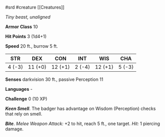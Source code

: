  #srd #creature [[Creatures]]

*Tiny beast, unaligned*

**Armor Class** 10

**Hit Points** 3 (1d4+1)

**Speed** 20 ft., burrow 5 ft.

| STR    | DEX     | CON     | INT    | WIS     | CHA    |
|--------|---------|---------|--------|---------|--------|
| 4 (-3) | 11 (+0) | 12 (+1) | 2 (-4) | 12 (+1) | 5 (-3) |

**Senses** darkvision 30 ft., passive Perception 11

**Languages** -

**Challenge** 0 (10 XP)

***Keen Smell***. The badger has advantage on Wisdom (Perception) checks that rely on smell.


***Bite***. *Melee Weapon Attack:* +2 to hit, reach 5 ft., one target. *Hit:* 1 piercing damage.
